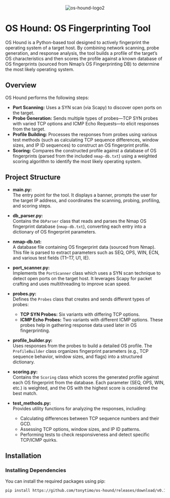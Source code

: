 <p align="center">
  <img src="https://github.com/tonytimo/os-hound/assets/72600701/ee6f61fd-646c-462d-adff-712d0b581e58" alt= "os-hound-logo2" />
</p>

# OS Hound: OS Fingerprinting Tool

OS Hound is a Python-based tool designed to actively fingerprint the operating system of a target host. By combining network scanning, probe generation, and response analysis, the tool builds a profile of the target’s OS characteristics and then scores the profile against a known database of OS fingerprints (sourced from Nmap’s OS Fingerprinting DB) to determine the most likely operating system.

## Overview

OS Hound performs the following steps:
- **Port Scanning:** Uses a SYN scan (via Scapy) to discover open ports on the target.
- **Probe Generation:** Sends multiple types of probes—TCP SYN probes with varied TCP options and ICMP Echo Requests—to elicit responses from the target.
- **Profile Building:** Processes the responses from probes using various test methods (such as calculating TCP sequence differences, window sizes, and IP ID sequences) to construct an OS fingerprint profile.
- **Scoring:** Compares the constructed profile against a database of OS fingerprints (parsed from the included `nmap-db.txt`) using a weighted scoring algorithm to identify the most likely operating system.

## Project Structure

- **main.py:**  
  The entry point for the tool. It displays a banner, prompts the user for the target IP address, and coordinates the scanning, probing, profiling, and scoring steps.

- **db_parser.py:**  
  Contains the `DbParser` class that reads and parses the Nmap OS fingerprint database (`nmap-db.txt`), converting each entry into a dictionary of OS fingerprint parameters.

- **nmap-db.txt:**  
  A database file containing OS fingerprint data (sourced from Nmap). This file is parsed to extract parameters such as SEQ, OPS, WIN, ECN, and various test fields (T1–T7, U1, IE).

- **port_scanner.py:**  
  Implements the `PortScanner` class which uses a SYN scan technique to detect open ports on the target host. It leverages Scapy for packet crafting and uses multithreading to improve scan speed.

- **probes.py:**  
  Defines the `Probes` class that creates and sends different types of probes:
  - **TCP SYN Probes:** Six variants with differing TCP options.
  - **ICMP Echo Probes:** Two variants with different ICMP options.
  These probes help in gathering response data used later in OS fingerprinting.

- **profile_builder.py:**  
  Uses responses from the probes to build a detailed OS profile. The `ProfileBuilder` class organizes fingerprint parameters (e.g., TCP sequence behavior, window sizes, and flags) into a structured dictionary.

- **scoring.py:**  
  Contains the `Scoring` class which scores the generated profile against each OS fingerprint from the database. Each parameter (SEQ, OPS, WIN, etc.) is weighted, and the OS with the highest score is considered the best match.

- **test_methods.py:**  
  Provides utility functions for analyzing the responses, including:
  - Calculating differences between TCP sequence numbers and their GCD.
  - Assessing TCP options, window sizes, and IP ID patterns.
  - Performing tests to check responsiveness and detect specific TCP/ICMP quirks.

## Installation

### Installing Dependencies
You can install the required packages using pip:

```bash
pip install https://github.com/tonytimo/os-hound/releases/download/v0.1.0/os_hound-0.1.0-py3-none-any.whl

